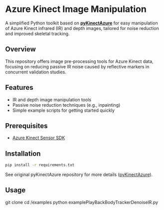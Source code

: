 # Azure Kinect Image Manipulation

A simplified Python toolkit based on [**pyKinectAzure**](https://github.com/ibaiGorordo/pyKinectAzure) for easy manipulation of Azure Kinect infrared (IR) and depth images, tailored for noise reduction and improved skeletal tracking.

## Overview

This repository offers image pre-processing tools for Azure Kinect data, focusing on reducing passive IR noise caused by reflective markers in concurrent validation studies.

## Features

- IR and depth image manipulation tools
- Passive noise reduction techniques (e.g., inpainting)
- Simple example scripts for getting started quickly

## Prerequisites

- [Azure Kinect Sensor SDK](https://github.com/microsoft/Azure-Kinect-Sensor-SDK)

## Installation
```bash
pip install -r requirements.txt 
```

See original pyKinectAzure repository for more details ([pyKinectAzure](https://github.com/ibaiGorordo/pyKinectAzure)).


## Usage
git clone <your-repo-link>
cd <your-repo-name>/examples
python examplePlayBackBodyTrackerDenoiseIR.py

